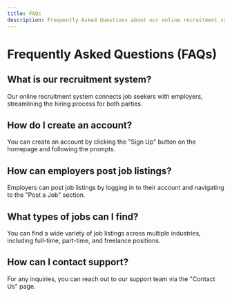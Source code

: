 ```yaml
---
title: FAQs
description: Frequently Asked Questions about our online recruitment system.
---
```


# Frequently Asked Questions (FAQs)

## What is our recruitment system?

Our online recruitment system connects job seekers with employers, streamlining the hiring process for both parties.

## How do I create an account?

You can create an account by clicking the "Sign Up" button on the homepage and following the prompts.

## How can employers post job listings?

Employers can post job listings by logging in to their account and navigating to the "Post a Job" section.

## What types of jobs can I find?

You can find a wide variety of job listings across multiple industries, including full-time, part-time, and freelance positions.

## How can I contact support?

For any inquiries, you can reach out to our support team via the "Contact Us" page.

